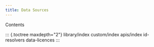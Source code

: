 ```yaml
---
title: Data Sources
---
```


Contents

::: {.toctree maxdepth="2"} library/index custom/index apis/index id-resolvers data-licences :::

